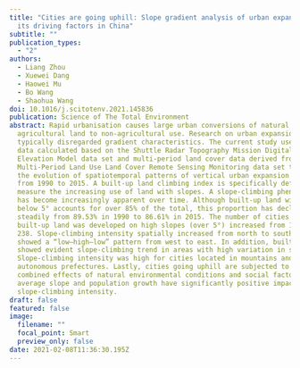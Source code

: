 ```yaml
---
title: "Cities are going uphill: Slope gradient analysis of urban expansion and
  its driving factors in China"
subtitle: ""
publication_types:
  - "2"
authors:
  - Liang Zhou
  - Xuewei Dang
  - Haowei Mu
  - Bo Wang
  - Shaohua Wang
doi: 10.1016/j.scitotenv.2021.145836
publication: Science of The Total Environment
abstract: Rapid urbanisation causes large urban conversions of natural and
  agricultural land to non-agricultural use. Research on urban expansion has
  typically disregarded gradient characteristics. The current study uses slope
  data calculated based on the Shuttle Radar Topography Mission Digital
  Elevation Model data set and multi-period land cover data derived from China's
  Multi-Period Land Use Land Cover Remote Sensing Monitoring data set to reveal
  the evolution of spatiotemporal patterns of vertical urban expansion in China
  from 1990 to 2015. A built-up land climbing index is specifically defined to
  measure the increasing use of land with slopes. A slope-climbing phenomenon
  has become increasingly apparent over time. Although built-up land with slopes
  below 5° accounts for over 85% of the total, this proportion has declined
  steadily from 89.53% in 1990 to 86.61% in 2015. The number of cities where
  built-up land was developed on high slopes (over 5°) increased from 150 to
  238. Slope-climbing intensity spatially increased from north to south, and
  showed a “low–high–low” pattern from west to east. In addition, built-up land
  showed evident slope-climbing trend in areas with high variation in slope.
  Slope-climbing intensity was high for cities located in mountains and ethnic
  autonomous prefectures. Lastly, cities going uphill are subjected to the
  combined effects of natural environmental conditions and social factors. The
  average slope and population growth have significantly positive impact on
  slope-climbing intensity.
draft: false
featured: false
image:
  filename: ""
  focal_point: Smart
  preview_only: false
date: 2021-02-08T11:36:30.195Z
---
```

